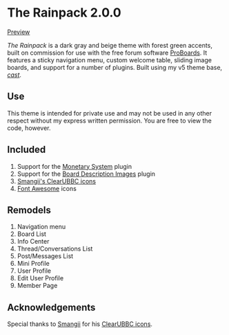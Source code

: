 # The Rainpack 2.0.0
[Preview](https://rainpack-skin.proboards.com/)

*The Rainpack* is a dark gray and beige theme with forest green accents, built on commission for use with the free forum software [ProBoards](https://proboards.com/). It features a sticky navigation menu, custom welcome table, sliding image boards, and support for a number of plugins. Built using my v5 theme base, [*cast*](https://github.com/elli-mccale/pbt-cast).

## Use
This theme is intended for private use and may not be used in any other respect without my express written permission. You are free to view the code, however.

## Included
1. Support for the [Monetary System](https://github.com/PopThosePringles/ProBoards-Monetary) plugin
2. Support for the [Board Description Images](https://www.proboards.com/library/plugins/item/112) plugin
3. [Smangii's ClearUBBC icons](http://smangii.proboards.com/thread/38879/clearubbc-icons-perfect-any-theme)
4. [Font Awesome](http://fontawesome.io/) icons

## Remodels
1. Navigation menu
2. Board List
3. Info Center
4. Thread/Conversations List
5. Post/Messages List
6. Mini Profile
7. User Profile
8. Edit User Profile
9. Member Page

## Acknowledgements
Special thanks to [Smangii](http://smangii.proboards.com/user/1) for his [ClearUBBC icons](http://smangii.proboards.com/thread/38879/clearubbc-icons-perfect-any-theme).
